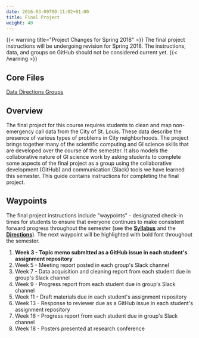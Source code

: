 ```yaml
---
date: 2016-03-09T00:11:02+01:00
title: Final Project
weight: 40
---
```


{{< warning title="Project Changes for Spring 2018" >}}
The final project instructions will be undergoing revision for Spring 2018. The instructions, data, and groups on GitHub should not be considered current yet.
{{< /warning >}}

## Core Files

<a class="btn btn-primary btn-outline btn-xs{{end}}" href="https://github.com/slu-soc5650/finalProject/tree/master/rawData" target="_blank"> Data </a>
<a class="btn btn-primary btn-outline btn-xs{{end}}" href="https://github.com/slu-soc5650/finalProject/blob/master/finalProject.pdf" target="_blank"> Directions </a>
<a class="btn btn-primary btn-outline btn-xs{{end}}" href="https://github.com/slu-soc5650/finalProject/blob/master/finalProjectGroups.md" target="_blank"> Groups </a>

## Overview

The final project for this course requires students to clean and map non-emergency call data from the City of St. Louis. These data describe the presence of various types of problems in City neighborhoods. The project brings together many of the scientific computing and GI science skills that are developed over the course of the semester. It also models the collaborative nature of GI science work by asking students to complete some aspects of the final project as a group using the collaborative development (GitHub) and communication (Slack) tools we have learned this semester. This guide contains instructions for completing the final project.

## Waypoints

The final project instructions include "waypoints" - designated check-in times for students to ensure that everyone continues to make consistent forward progress throughout the semester (see the [**Syllabus**](https://github.com/slu-soc5650/Core-Documents/blob/master/syllabus.pdf) and the [**Directions**](https://github.com/slu-soc5650/finalProject/blob/master/finalProject.pdf)). The next waypoint will be highlighted with bold font throughout the semester.

1. **Week 3 - Topic memo submitted as a GitHub issue in each student's assignment repository**
2. Week 5 - Meeting report posted in each group's Slack channel
3. Week 7 - Data acquisition and cleaning report from each student due in group's Slack channel
4. Week 9 - Progress report from each student due in group's Slack channel
5. Week 11 - Draft materials due in each student's assignment repository
6. Week 13 - Response to reviewer due as a GitHub issue in each student's assignment repository
7. Week 16 - Progress report from each student due in group's Slack channel
8. Week 18 - Posters presented at research conference